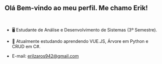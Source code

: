## Olá Bem-vindo ao meu perfil. Me chamo Erik!
<br>

- 🖥️  Estudante de Análise e Desenvolvimento de Sistemas (3º Semestre).

- 🌱 Atualmente estudando aprendendo VUE.JS, Árvore em Python e CRUD em C#.

- E-mail: erilzaros942@gmail.com

<br>
